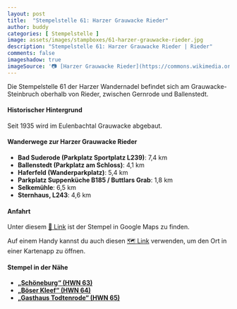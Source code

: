 ```yaml
---
layout: post
title:  "Stempelstelle 61: Harzer Grauwacke Rieder"
author: buddy
categories: [ Stempelstelle ]
image: assets/images/stampboxes/61-harzer-grauwacke-rieder.jpg
description: "Stempelstelle 61: Harzer Grauwacke Rieder | Rieder"
comments: false
imageshadow: true
imageSource: '📷 [Harzer Grauwacke Rieder](https://commons.wikimedia.org/wiki/File:Harzer_Grauwacke_Rieder.jpg) von <a href="//commons.wikimedia.org/wiki/User:B.Thomas95" title="User:B.Thomas95">Thomas Binder</a> unter Lizenz [CC BY-SA 4.0](https://creativecommons.org/licenses/by-sa/4.0)'
---
```


Die Stempelstelle 61 der Harzer Wandernadel befindet sich am Grauwacke-Steinbruch oberhalb von Rieder, zwischen Gernrode und Ballenstedt.

#### Historischer Hintergrund

Seit 1935 wird im Eulenbachtal Grauwacke abgebaut.

#### Wanderwege zur Harzer Grauwacke Rieder

- **Bad Suderode (Parkplatz Sportplatz L239)**: 7,4 km
- **Ballenstedt (Parkplatz am Schloss)**: 4,1 km
- **Haferfeld (Wanderparkplatz)**: 5,4 km
- **Parkplatz Suppenküche B185 / Buttlars Grab**: 1,8 km
- **Selkemühle**: 6,5 km
- **Sternhaus, L243**: 4,6 km



#### Anfahrt

Unter diesem [📍 Link](https://www.google.com/maps/dir/?api=1&origin=&destination=51.713333%2C%2011.179444) ist der Stempel in Google Maps zu finden.

<div class="android-only">
  Auf einem Handy kannst du auch diesen 
  <a href="geo:51.713333,11.179444">🗺️ Link</a> 
  verwenden, um den Ort in einer Kartenapp zu öffnen.
  <p></p>
</div>

#### Stempel in der Nähe

- [**„Schöneburg“ (HWN 63)**](/stempelstelle-63-schoeneburg)
- [**„Böser Kleef“ (HWN 64)**](/stempelstelle-64-boeser-kleef)
- [**„Gasthaus Todtenrode“ (HWN 65)**](/stempelstelle-65-gasthaus-todtenrode)
